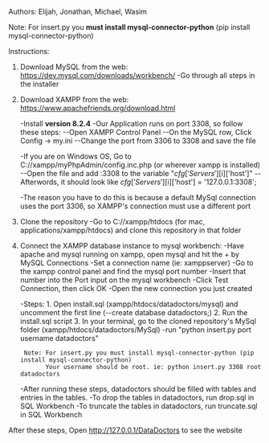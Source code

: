 ﻿Authors: 
Elijah, Jonathan, Michael, Wasim

Note: For insert.py you **must install mysql-connector-python** (pip install mysql-connector-python)

Instructions:
1. Download MySQL from the web: https://dev.mysql.com/downloads/workbench/
	-Go through all steps in the installer
   
2. Download XAMPP from the web: https://www.apachefriends.org/download.html
	
 	-Install **version 8.2.4**
	-Our Application runs on port 3308, so follow these steps:
		--Open XAMPP Control Panel
		--On the MySQL row, Click Config -> my.ini
   		--Change the port from 3306 to 3308 and save the file
   
   	-If you are on Windows OS, Go to C://xampp/myPhpAdmin/config.inc.php (or wherever xampp is installed)
   		--Open the file and add :3308 to the variable "$cfg['Servers'][$i]['host']"
   		--Afterwords, it should look like $cfg['Servers'][$i]['host'] = '127.0.0.1:3308';

   -The reason you have to do this is because a default MySql connection uses the port 3306, so XAMPP's connection must use a different port

4. Clone the repository
	-Go to C://xampp/htdocs (for mac, applications/xampp/htdocs) and clone this repository in that folder

5. Connect the XAMPP database instance to mysql workbench:
	-Have apache and mysql running on xampp, open mysql and hit the + by MySQL Connections
	-Set a connection name (ie: xamppserver)
	-Go to the xampp control panel and find the mysql port number
   	-Insert that number into the Port input on the mysql workbench
   	-Click Test Connection, then click OK
    -Open the new connection you just created

    -Steps:
		1. Open install.sql (xampp/htdocs/datadoctors/mysql) and uncomment the first line (--create database datadoctors;)
   		2. Run the install.sql script 
		3. In your terminal, go to the cloned repository's MySql folder (xampp/htdocs/datadoctors/MySql)
   			-run "python insert.py port username datadoctors"

   		Note: For insert.py you must install mysql-connector-python (pip install mysql-connector-python)
  		      Your username should be root. ie: python insert.py 3308 root datadoctors

    -After running these steps, datadoctors should be filled with tables and entries in the tables.
    -To drop the tables in datadoctors, run drop.sql in SQL Workbench
    -To truncate the tables in datadoctors, run truncate.sql in SQL Workbench


After these steps, Open http://127.0.0.1/DataDoctors to see the website
